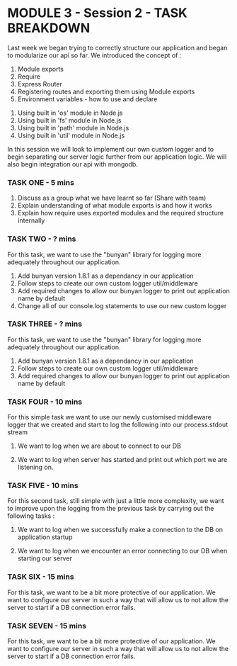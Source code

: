 # MODULE 3 - Session 2 - TASK BREAKDOWN

Last week we began trying to correctly structure our application and began to modularize our api so far. We introduced the concept of :
1. Module exports
2. Require
3. Express Router
4. Registering routes and exporting them using Module exports
5. Environment variables - how to use and declare

<!-- We also had homework set where you were to carry out simple implementations of the following : -->
1. Using built in 'os' module in Node.js
2. Using built in 'fs' module in Node.js
3. Using built in 'path' module in Node.js
4. Using built in 'util' module in Node.js

In this session we will look to implement our own custom logger and to begin separating our server logic further from our application logic. We will also begin integration our api with mongodb.

### TASK ONE - 5 mins

1. Discuss as a group what we have learnt so far (Share with team)
2. Explain understanding of what module exports is and how it works
3. Explain how require uses exported modules and the required structure internally

### TASK TWO - ? mins

For this task, we want to use the "bunyan" library for logging more adequately throughout our application.

1. Add bunyan version 1.8.1 as a dependancy in our application
2. Follow steps to create our own custom logger util/middleware
3. Add required changes to allow our bunyan logger to print out application name by default  
4. Change all of our console.log statements to use our new custom logger

### TASK THREE - ? mins

For this task, we want to use the "bunyan" library for logging more adequately throughout our application.

1. Add bunyan version 1.8.1 as a dependancy in our application
2. Follow steps to create our own custom logger util/middleware
3. Add required changes to allow our bunyan logger to print out application name by default  


### TASK FOUR - 10 mins

For this simple task we want to use our newly customised middleware logger that we created
and start to log the following into our process.stdout stream

1. We want to log when we are about to connect to our DB

2. We want to log when server has started and print out which port we are listening on.

### TASK FIVE - 10 mins

For this second task, still simple with just a little more complexity, we want to improve upon
the logging from the previous task by carrying out the following tasks :

1. We want to log when we successfully make a connection to the DB on application startup

2. We want to log when we encounter an error connecting to our DB when starting our server

### TASK SIX - 15 mins

For this task, we want to be a bit more protective of our application. We want to configure our server in such a way that will allow us to not allow the server to start if a DB connection error fails.

### TASK SEVEN - 15 mins

For this task, we want to be a bit more protective of our application. We want to configure our server in such a way that will allow us to not allow the server to start if a DB connection error fails.
